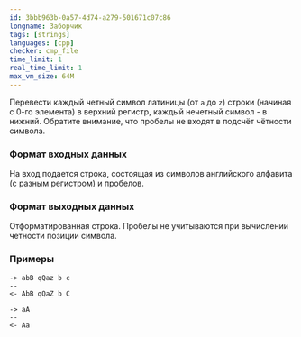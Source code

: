 ```yaml
---
id: 3bbb963b-0a57-4d74-a279-501671c07c86
longname: Заборчик
tags: [strings]
languages: [cpp]
checker: cmp_file
time_limit: 1
real_time_limit: 1
max_vm_size: 64M
---
```



Перевести каждый четный символ латиницы (от `a` до `z`) строки (начиная с 0-го элемента) в верхний регистр, каждый нечетный символ - в нижний.
Обратите внимание, что пробелы не входят в подсчёт чётности символа.

### Формат входных данных

На вход подается строка, состоящая из символов английского алфавита (с разным регистром) и пробелов. 

### Формат выходных данных

Отформатированная строка. Пробелы не учитываются при вычислении четности позиции символа.

### Примеры

```
-> abB qQaz b c
--
<- AbB qQaZ b C
```

```
-> aA
--
<- Aa
```
